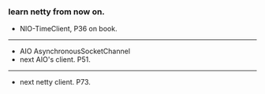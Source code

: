 ### learn netty from now on.

- NIO-TimeClient, P36 on book.

---

- AIO AsynchronousSocketChannel
- next AIO's client. P51.

---

- next netty client. P73.